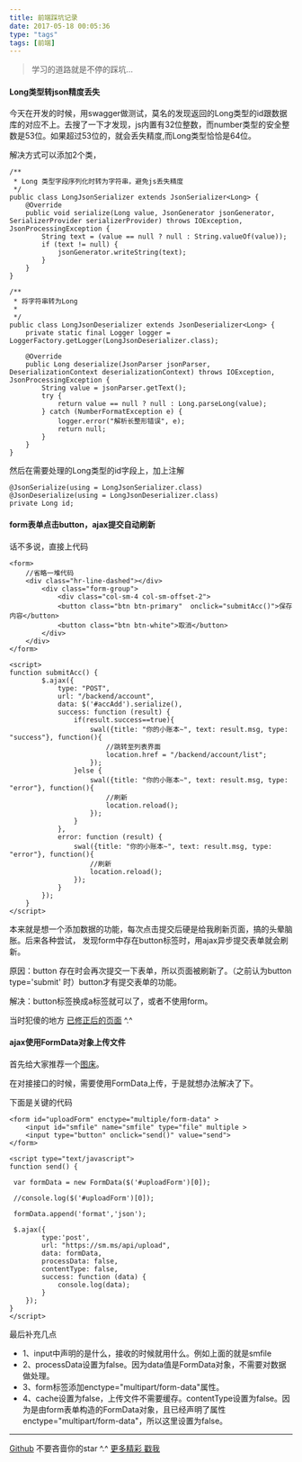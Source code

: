 ```yaml
---
title: 前端踩坑记录
date: 2017-05-18 00:05:36
type: "tags"
tags: [前端]
---
```


> 学习的道路就是不停的踩坑...

<!--more-->
#### Long类型转json精度丢失

今天在开发的时候，用swagger做测试，莫名的发现返回的Long类型的id跟数据库的对应不上。去搜了一下才发现，js内置有32位整数，而number类型的安全整数是53位。如果超过53位的，就会丢失精度,而Long类型恰恰是64位。

解决方式可以添加2个类，
```
/**
 * Long 类型字段序列化时转为字符串，避免js丢失精度
 */
public class LongJsonSerializer extends JsonSerializer<Long> {
    @Override
    public void serialize(Long value, JsonGenerator jsonGenerator, SerializerProvider serializerProvider) throws IOException, JsonProcessingException {
        String text = (value == null ? null : String.valueOf(value));
        if (text != null) {
            jsonGenerator.writeString(text);
        }
    }
}

/**
 * 将字符串转为Long
 *
 */
public class LongJsonDeserializer extends JsonDeserializer<Long> {
    private static final Logger logger = LoggerFactory.getLogger(LongJsonDeserializer.class);
  
    @Override
    public Long deserialize(JsonParser jsonParser, DeserializationContext deserializationContext) throws IOException, JsonProcessingException {
        String value = jsonParser.getText();
        try {
            return value == null ? null : Long.parseLong(value);
        } catch (NumberFormatException e) {
            logger.error("解析长整形错误", e);
            return null;
        }
    }
}
```

然后在需要处理的Long类型的id字段上，加上注解

```
@JsonSerialize(using = LongJsonSerializer.class)
@JsonDeserialize(using = LongJsonDeserializer.class)
private Long id;
```

#### form表单点击button，ajax提交自动刷新

话不多说，直接上代码
```
<form>
    //省略一堆代码
    <div class="hr-line-dashed"></div>
        <div class="form-group">
            <div class="col-sm-4 col-sm-offset-2">
            <button class="btn btn-primary"  onclick="submitAcc()">保存内容</button>
            <button class="btn btn-white">取消</button>
        </div>
    </div>
</form>

<script>
function submitAcc() {
        $.ajax({
            type: "POST",
            url: "/backend/account",
            data: $('#accAdd').serialize(),
            success: function (result) {
                if(result.success==true){
                    swal({title: "你的小账本~", text: result.msg, type: "success"}, function(){
                        //跳转至列表界面
                        location.href = "/backend/account/list";
                    });
                }else {
                    swal({title: "你的小账本~", text: result.msg, type: "error"}, function(){
                        //刷新
                        location.reload();
                    });
                }
            },
            error: function (result) {
                swal({title: "你的小账本~", text: result.msg, type: "error"}, function(){
                    //刷新
                    location.reload();
                });
            }
        });
    }
</script>
```

本来就是想一个添加数据的功能，每次点击提交后硬是给我刷新页面，搞的头晕脑胀。后来各种尝试，
发现form中存在button标签时，用ajax异步提交表单就会刷新。

原因：button 存在时会再次提交一下表单，所以页面被刷新了。（之前认为button type='submit' 时）button才有提交表单的功能。

解决：button标签换成a标签就可以了，或者不使用form。

当时犯傻的地方   [已修正后的页面](https://github.com/7le/shine/blob/1.0-dev/web/WEB-INF/views/backend/account/accountAdd.ftl) ^.^

#### ajax使用FormData对象上传文件

首先给大家推荐一个[图床](https://sm.ms/)。

在对接接口的时候，需要使用FormData上传，于是就想办法解决了下。

下面是关键的代码
```
<form id="uploadForm" enctype="multiple/form-data" >
    <input id="smfile" name="smfile" type="file" multiple >
    <input type="button" onclick="send()" value="send">
</form>
```

```
<script type="text/javascript">
function send() {
 
 var formData = new FormData($('#uploadForm')[0]);

 //console.log($('#uploadForm')[0]);
 
 formData.append('format','json');

 $.ajax({
        type:'post',
        url: "https://sm.ms/api/upload",
        data: formData,
        processData: false,
        contentType: false,
        success: function (data) {
            console.log(data);
        }
    });
}
</script>
```
最后补充几点

* 1、input中声明的是什么，接收的时候就用什么。例如上面的就是smfile
* 2、processData设置为false。因为data值是FormData对象，不需要对数据做处理。
* 3、form标签添加enctype="multipart/form-data"属性。
* 4、cache设置为false，上传文件不需要缓存。contentType设置为false。因为是由form表单构造的FormData对象，且已经声明了属性enctype="multipart/form-data"，所以这里设置为false。

---
[Github](https://github.com/7le) 不要吝啬你的star ^.^
[更多精彩 戳我](https://7le.top)